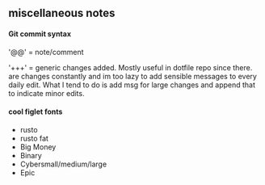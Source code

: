 miscellaneous notes
--------
#### Git commit syntax

'@@' =  note/comment

'+++' = generic changes added. Mostly useful in dotfile repo since there.
are changes constantly and im too lazy to add sensible messages to every daily edit.
What I tend to do is add msg for large changes and append that to indicate minor edits.

#### cool figlet fonts
* rusto
* rusto fat
* Big Money
* Binary
* Cybersmall/medium/large
* Epic
